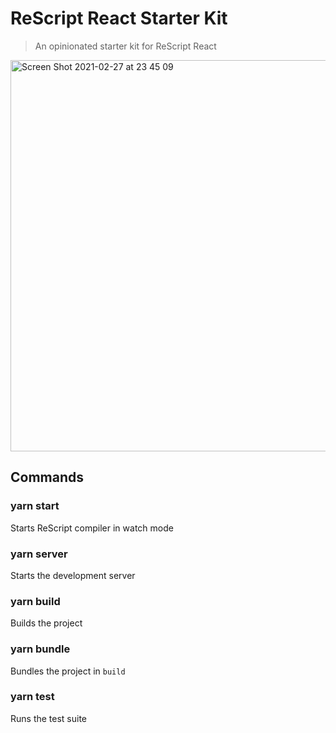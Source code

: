 # ReScript React Starter Kit

> An opinionated starter kit for ReScript React

<img width="626" alt="Screen Shot 2021-02-27 at 23 45 09" src="https://user-images.githubusercontent.com/1688645/109402443-321f6a00-7956-11eb-8883-1e2e6d3ec3ad.png">

## Commands

### yarn start

Starts ReScript compiler in watch mode

### yarn server

Starts the development server

### yarn build

Builds the project

### yarn bundle

Bundles the project in `build`

### yarn test

Runs the test suite
